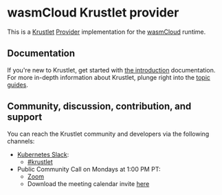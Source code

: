 # wasmCloud Krustlet provider

This is a [Krustlet](https://github.com/deislabs/krustlet)
[Provider](https://github.com/krustlet/krustlet-docs/blob/main/content/topics/architecture.md#providers)
implementation for the [wasmCloud](https://github.com/wasmCloud/wasmCloud) runtime.

## Documentation

If you're new to Krustlet, get started with [the
introduction](https://github.com/krustlet/krustlet-docs/blob/main/content/intro/intro.md) documentation.
For more in-depth information about Krustlet, plunge right into the [topic
guides](https://github.com/krustlet/krustlet-docs/tree/main/content/topics).

## Community, discussion, contribution, and support

You can reach the Krustlet community and developers via the following channels:

- [Kubernetes Slack](https://kubernetes.slack.com):
  - [#krustlet](https://kubernetes.slack.com/messages/krustlet)
- Public Community Call on Mondays at 1:00 PM PT:
  - [Zoom](https://us04web.zoom.us/j/71695031152?pwd=T0g1d0JDZVdiMHpNNVF1blhxVC9qUT09)
  - Download the meeting calendar invite
    [here](https://raw.githubusercontent.com/krustlet/krustlet-docs/main/content/community/assets/community_meeting.ics)
